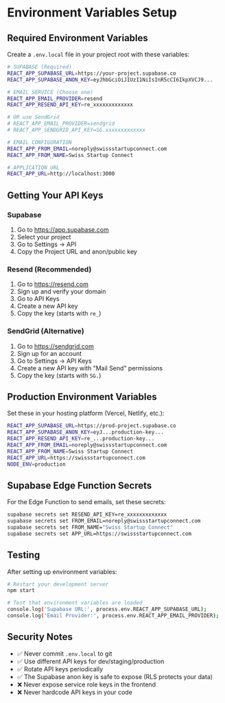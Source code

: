 # Environment Variables Setup

## Required Environment Variables

Create a `.env.local` file in your project root with these variables:

```bash
# SUPABASE (Required)
REACT_APP_SUPABASE_URL=https://your-project.supabase.co
REACT_APP_SUPABASE_ANON_KEY=eyJhbGciOiJIUzI1NiIsInR5cCI6IkpXVCJ9...

# EMAIL SERVICE (Choose one)
REACT_APP_EMAIL_PROVIDER=resend
REACT_APP_RESEND_API_KEY=re_xxxxxxxxxxxxx

# OR use SendGrid
# REACT_APP_EMAIL_PROVIDER=sendgrid
# REACT_APP_SENDGRID_API_KEY=SG.xxxxxxxxxxxxx

# EMAIL CONFIGURATION
REACT_APP_FROM_EMAIL=noreply@swissstartupconnect.com
REACT_APP_FROM_NAME=Swiss Startup Connect

# APPLICATION URL
REACT_APP_URL=http://localhost:3000
```

## Getting Your API Keys

### Supabase
1. Go to https://app.supabase.com
2. Select your project
3. Go to Settings → API
4. Copy the Project URL and anon/public key

### Resend (Recommended)
1. Go to https://resend.com
2. Sign up and verify your domain
3. Go to API Keys
4. Create a new API key
5. Copy the key (starts with `re_`)

### SendGrid (Alternative)
1. Go to https://sendgrid.com
2. Sign up for an account
3. Go to Settings → API Keys
4. Create a new API key with "Mail Send" permissions
5. Copy the key (starts with `SG.`)

## Production Environment Variables

Set these in your hosting platform (Vercel, Netlify, etc.):

```bash
REACT_APP_SUPABASE_URL=https://prod-project.supabase.co
REACT_APP_SUPABASE_ANON_KEY=eyJ...production-key...
REACT_APP_RESEND_API_KEY=re_...production-key...
REACT_APP_FROM_EMAIL=noreply@swissstartupconnect.com
REACT_APP_FROM_NAME=Swiss Startup Connect
REACT_APP_URL=https://swissstartupconnect.com
NODE_ENV=production
```

## Supabase Edge Function Secrets

For the Edge Function to send emails, set these secrets:

```bash
supabase secrets set RESEND_API_KEY=re_xxxxxxxxxxxxx
supabase secrets set FROM_EMAIL=noreply@swissstartupconnect.com
supabase secrets set FROM_NAME="Swiss Startup Connect"
supabase secrets set APP_URL=https://swissstartupconnect.com
```

## Testing

After setting up environment variables:

```bash
# Restart your development server
npm start

# Test that environment variables are loaded
console.log('Supabase URL:', process.env.REACT_APP_SUPABASE_URL);
console.log('Email Provider:', process.env.REACT_APP_EMAIL_PROVIDER);
```

## Security Notes

- ✅ Never commit `.env.local` to git
- ✅ Use different API keys for dev/staging/production
- ✅ Rotate API keys periodically
- ✅ The Supabase anon key is safe to expose (RLS protects your data)
- ❌ Never expose service role keys in the frontend
- ❌ Never hardcode API keys in your code

